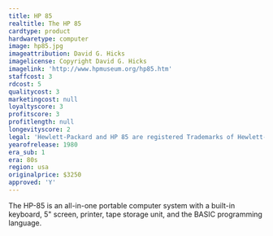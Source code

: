 ```yaml
---
title: HP 85
realtitle: The HP 85
cardtype: product
hardwaretype: computer
image: hp85.jpg
imageattribution: David G. Hicks
imagelicense: Copyright David G. Hicks
imagelink: 'http://www.hpmuseum.org/hp85.htm'
staffcost: 3
rdcost: 5
qualitycost: 3
marketingcost: null
loyaltyscore: 3
profitscore: 3
profitlength: null
longevityscore: 2
legal: 'Hewlett-Packard and HP 85 are registered Trademarks of Hewlett-Packard Development Company, L.P.'
yearofrelease: 1980
era_sub: 1
era: 80s
region: usa
originalprice: $3250
approved: 'Y'
---
```


The HP-85 is an all-in-one portable computer system with a built-in keyboard, 5" screen, printer, tape storage unit, and the BASIC programming language.
